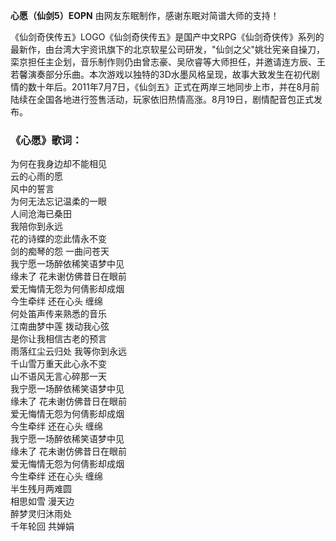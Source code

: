 

**心愿（仙剑5）EOPN** 由网友东眠制作，感谢东眠对简谱大师的支持！

  
《仙剑奇侠传五》LOGO《仙剑奇侠传五》是国产中文RPG《仙剑奇侠传》系列的最新作，由台湾大宇资讯旗下的北京软星公司研发，"仙剑之父"姚壮宪亲自操刀，栾京担任主企划，音乐制作则仍由曾志豪、吴欣睿等大师担任，并邀请连方辰、王若馨演奏部分乐曲。本次游戏以独特的3D水墨风格呈现，故事大致发生在初代剧情的数十年后。2011年7月7日，《仙剑五》正式在两岸三地同步上市，并在8月前陆续在全国各地进行签售活动，玩家依旧热情高涨。8月19日，剧情配音包正式发布。

### 《心愿》歌词：

为何在我身边却不能相见  
云的心雨的愿  
风中的誓言  
为何无法忘记温柔的一眼  
人间沧海已桑田  
我陪你到永远  
花的诗蝶的恋此情永不变  
剑的痴琴的怨 一曲问苍天  
我宁愿一场醉依稀笑语梦中见  
缘未了 花未谢仿佛昔日在眼前  
爱无悔情无怨为何倩影却成烟  
今生牵绊 还在心头 缠绵  
何处笛声传来熟悉的音乐  
江南曲梦中莲 拨动我心弦  
是你让我相信古老的预言  
雨落红尘云归处 我等你到永远  
千山雪万重天此心永不变  
山不语风无言心碎那一天  
我宁愿一场醉依稀笑语梦中见  
缘未了 花未谢仿佛昔日在眼前  
爱无悔情无怨为何倩影却成烟  
今生牵绊 还在心头 缠绵  
我宁愿一场醉依稀笑语梦中见  
缘未了 花未谢仿佛昔日在眼前  
爱无悔情无怨为何倩影却成烟  
今生牵绊 还在心头 缠绵  
半生残月两难圆  
相思如雪 漫天边  
醉梦灵归沐雨处  
千年轮回 共婵娟

